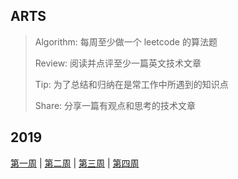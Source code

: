 ## ARTS
> Algorithm: 每周至少做一个 leetcode 的算法题
> 
> Review: 阅读并点评至少一篇英文技术文章
> 
> Tip: 为了总结和归纳在是常工作中所遇到的知识点
> 
> Share: 分享一篇有观点和思考的技术文章

## 2019

[第一周](2019/ARTS-第一周.md) | [第二周](2019/ARTS-第二周.md) | [第三周](2019/ARTS-第三周.md) | [第四周](2019/ARTS-第四周.md)